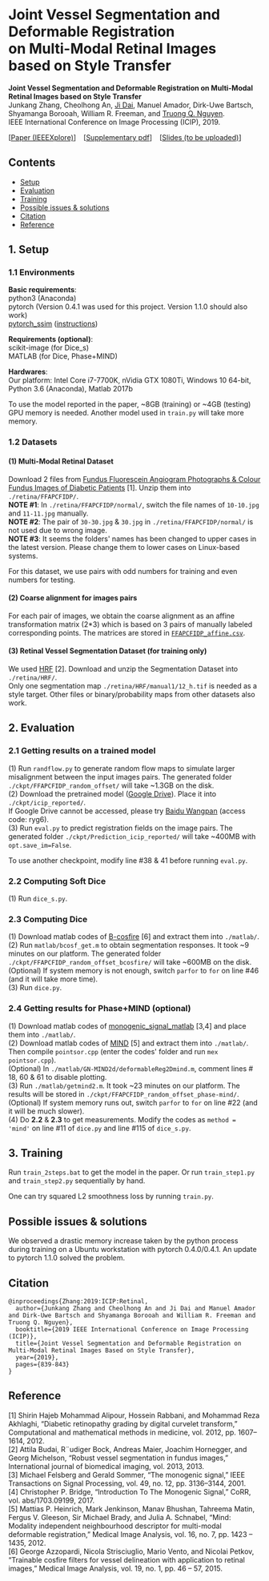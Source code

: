 # Joint Vessel Segmentation and Deformable Registration <br> on Multi-Modal Retinal Images based on Style Transfer

**Joint Vessel Segmentation and Deformable Registration on Multi-Modal Retinal Images based on Style Transfer** <br>
Junkang Zhang, 
Cheolhong An, 
[Ji Dai](https://jidai-code.github.io/), 
Manuel Amador, 
Dirk-Uwe Bartsch, 
Shyamanga Borooah, 
William R. Freeman, 
and [Truong Q. Nguyen](https://jacobsschool.ucsd.edu/faculty/faculty_bios/index.sfe?fmp_recid=48). <br>
IEEE International Conference on Image Processing (ICIP), 2019. <br>

\[[Paper \(IEEEXplore\)](https://ieeexplore.ieee.org/document/8802932)\] &ensp; 
\[[Supplementary pdf](https://github.com/JunkangZhang/RetinalSegReg/blob/master/ICIP2019_supplementary.pdf)\] &ensp; 
\[[Slides (to be uploaded)]()\] <br>


## Contents
- [Setup](#setup)
- [Evaluation](#evaluation)
- [Training](#training)
- [Possible issues & solutions](#solutions)
- [Citation](#citation)
- [Reference](#reference)

## 1. Setup <a name="setup"></a>
### 1.1 Environments
**Basic requirements**: <br>
python3 (Anaconda) <br>
pytorch (Version 0.4.1 was used for this project. Version 1.1.0 should also work) <br>
[pytorch_ssim](https://github.com/Po-Hsun-Su/pytorch-ssim) ([instructions](https://github.com/JunkangZhang/RetinalSegReg/blob/master/pytorch_ssim/readme.md)) <br>

**Requirements (optional)**: <br>
scikit-image (for Dice_s) <br>
MATLAB (for Dice, Phase+MIND) <br>

**Hardwares**: <br>
Our platform: Intel Core i7-7700K, nVidia GTX 1080Ti, Windows 10 64-bit, Python 3.6 (Anaconda), Matlab 2017b <br>

To use the model reported in the paper, ~8GB (training) or ~4GB (testing) GPU memory is needed. Another model used in `train.py` will take more memory. 

### 1.2 Datasets
#### (1) Multi-Modal Retinal Dataset
Download 2 files from [Fundus Fluorescein Angiogram Photographs & Colour Fundus Images of Diabetic Patients](https://sites.google.com/site/hosseinrabbanikhorasgani/datasets-1/fundus-fluorescein-angiogram-photographs--colour-fundus-images-of-diabetic-patients) [1]. Unzip them into `./retina/FFAPCFIDP/`. <br>
**NOTE #1**: In `./retina/FFAPCFIDP/normal/`, switch the file names of `10-10.jpg` and `11-11.jpg` manually. <br>
**NOTE #2**: The pair of `30-30.jpg` & `30.jpg` in `./retina/FFAPCFIDP/normal/` is not used due to wrong image. <br>
**NOTE #3**: It seems the folders' names has been changed to upper cases in the latest version. Please change them to lower cases on Linux-based systems. <br>

For this dataset, we use pairs with odd numbers for training and even numbers for testing. 

#### (2) Coarse alignment for images pairs
For each pair of images, we obtain the coarse alignment as an affine transformation matrix (2\*3) which is based on 3 pairs of manually labeled corresponding points. The matrices are stored in [`FFAPCFIDP_affine.csv`](https://github.com/JunkangZhang/RetinalSegReg/blob/master/FFAPCFIDP_affine.csv).  <br>

#### (3) Retinal Vessel Segmentation Dataset (for training only)
We used [HRF](https://www5.cs.fau.de/research/data/fundus-images/) [2]. Download and unzip the Segmentation Dataset into  `./retina/HRF/`.  <br>
Only one segmentation map `./retina/HRF/manual1/12_h.tif` is needed as a style target. Other files or binary/probability maps from other datasets also work. <br>

## 2. Evaluation <a name="evaluation"></a>
### 2.1 Getting results on a trained model
(1) Run `randflow.py` to generate random flow maps to simulate larger misalignment between the input images pairs. The generated folder `./ckpt/FFAPCFIDP_random_offset/` will take ~1.3GB on the disk.  <br>
(2) Download the pretrained model \([Google Drive](https://drive.google.com/file/d/1iNS-2war7jGdS-i5twadZZ14LXUWR0Rw/view?usp=sharing)\). Place it into `./ckpt/icip_reported/`.  <br>
If Google Drive cannot be accessed, please try [Baidu Wangpan](https://pan.baidu.com/s/1vA6alBhSppZFhdRu00UpGA) (access code: ryg6). <br>
(3) Run `eval.py` to predict registration fields on the image pairs. The generated folder `./ckpt/Prediction_icip_reported/` will take ~400MB with `opt.save_im=False`.  <br>

To use another checkpoint, modify line #38 & 41 before running `eval.py`. <br>

### 2.2 Computing Soft Dice
(1) Run `dice_s.py`.

### 2.3 Computing Dice
(1) Download matlab codes of [B-cosfire](https://www.mathworks.com/matlabcentral/fileexchange/49172-trainable-cosfire-filters-for-curvilinear-structure-delineation-in-images) [6] and extract them into `./matlab/`. <br>
(2) Run `matlab/bcosf_get.m` to obtain segmentation responses. It took ~9 minutes on our platform. The generated folder `./ckpt/FFAPCFIDP_random_offset_bcosfire/` will take ~600MB on the disk. <br>
(Optional) If system memory is not enough, switch `parfor` to `for` on line #46 (and it will take more time). <br>
(3) Run `dice.py`. 

### 2.4 Getting results for Phase+MIND (optional)
(1) Download matlab codes of [monogenic_signal_matlab](https://github.com/CPBridge/monogenic_signal_matlab) [3,4] and place them into `./matlab/`. <br>
(2) Download matlab codes of [MIND](http://www.ibme.ox.ac.uk/research/biomedia/julia-schnabel/files/gn-mind2d.zip/view) [5] and extract them into `./matlab/`. <br>
Then compile `pointsor.cpp` (enter the codes' folder and run `mex pointsor.cpp`). <br>
(Optional) In `./matlab/GN-MIND2d/deformableReg2Dmind.m`, comment lines # 18, 60 & 61 to disable plotting. <br>
(3) Run `./matlab/getmind2.m`. It took ~23 minutes on our platform. The results will be stored in `./ckpt/FFAPCFIDP_random_offset_phase-mind/`. <br>
(Optional) If system memory runs out, switch `parfor` to `for` on line #22 (and it will be much slower). <br>
(4) Do **2.2** & **2.3** to get measurements. Modify the codes as `method = 'mind'` on line #11 of `dice.py` and line #115 of `dice_s.py`. 


## 3. Training <a name="training"></a>
Run `train_2steps.bat` to get the model in the paper. Or run `train_step1.py` and `train_step2.py` sequentially by hand. <br>

One can try squared L2 smoothness loss by running `train.py`. <br>


## Possible issues & solutions <a name="solutions"></a>
We observed a drastic memory increase taken by the python process during training on a Ubuntu workstation with pytorch 0.4.0/0.4.1. An update to pytorch 1.1.0 solved the problem. 


## Citation <a name="citation"></a>
```
@inproceedings{Zhang:2019:ICIP:Retinal,
  author={Junkang Zhang and Cheolhong An and Ji Dai and Manuel Amador and Dirk-Uwe Bartsch and Shyamanga Borooah and William R. Freeman and Truong Q. Nguyen},
  booktitle={2019 IEEE International Conference on Image Processing (ICIP)},
  title={Joint Vessel Segmentation and Deformable Registration on Multi-Modal Retinal Images Based on Style Transfer},
  year={2019},
  pages={839-843}
}
```


## Reference <a name="reference"></a>
[1] Shirin Hajeb Mohammad Alipour, Hossein Rabbani, and Mohammad Reza Akhlaghi, “Diabetic retinopathy grading by digital curvelet transform,” Computational and mathematical methods in medicine, vol. 2012, pp. 1607–1614, 2012. <br>
[2] Attila Budai, R¨udiger Bock, Andreas Maier, Joachim Hornegger, and Georg Michelson, “Robust vessel segmentation in fundus images,” International journal of biomedical imaging, vol. 2013, 2013. <br>
[3] Michael Felsberg and Gerald Sommer, “The monogenic signal,” IEEE Transactions on Signal Processing, vol. 49, no. 12, pp. 3136–3144, 2001. <br>
[4] Christopher P. Bridge, “Introduction To The Monogenic Signal,” CoRR, vol. abs/1703.09199, 2017. <br>
[5] Mattias P. Heinrich, Mark Jenkinson, Manav Bhushan, Tahreema Matin, Fergus V. Gleeson, Sir Michael Brady, and Julia A. Schnabel, “Mind: Modality independent neighbourhood descriptor for multi-modal deformable registration,” Medical Image Analysis, vol. 16, no. 7, pp. 1423 – 1435, 2012. <br>
[6] George Azzopardi, Nicola Strisciuglio, Mario Vento, and Nicolai Petkov, “Trainable cosfire filters for vessel delineation with application to retinal images,” Medical Image Analysis, vol. 19, no. 1, pp. 46 – 57, 2015. <br>
